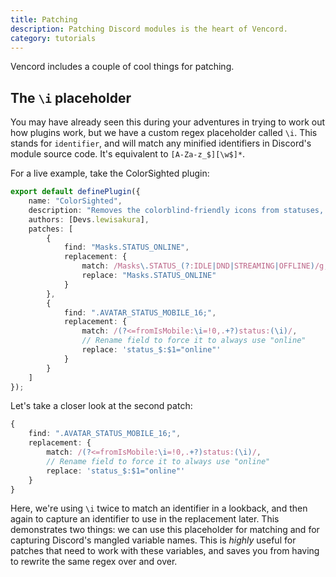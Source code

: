 ```yaml
---
title: Patching
description: Patching Discord modules is the heart of Vencord.
category: tutorials
---
```


Vencord includes a couple of cool things for patching.

## The `\i` placeholder

You may have already seen this during your adventures in trying to work out how plugins work, but we have a custom regex
placeholder called `\i`. This stands for `identifier`, and will match any minified identifiers in Discord's module source
code. It's equivalent to `[A-Za-z_$][\w$]*`.

For a live example, take the ColorSighted plugin:
```typescript
export default definePlugin({
    name: "ColorSighted",
    description: "Removes the colorblind-friendly icons from statuses, just like 2015-2017 Discord",
    authors: [Devs.lewisakura],
    patches: [
        {
            find: "Masks.STATUS_ONLINE",
            replacement: {
                match: /Masks\.STATUS_(?:IDLE|DND|STREAMING|OFFLINE)/g,
                replace: "Masks.STATUS_ONLINE"
            }
        },
        {
            find: ".AVATAR_STATUS_MOBILE_16;",
            replacement: {
                match: /(?<=fromIsMobile:\i=!0,.+?)status:(\i)/,
                // Rename field to force it to always use "online"
                replace: 'status_$:$1="online"'
            }
        }
    ]
});
```

Let's take a closer look at the second patch:

```typescript
{
    find: ".AVATAR_STATUS_MOBILE_16;",
    replacement: {
        match: /(?<=fromIsMobile:\i=!0,.+?)status:(\i)/,
        // Rename field to force it to always use "online"
        replace: 'status_$:$1="online"'
    }
}
```

Here, we're using `\i` twice to match an identifier in a lookback, and then again to capture an identifier to use in the
replacement later. This demonstrates two things: we can use this placeholder for matching and for capturing Discord's
mangled variable names. This is *highly* useful for patches that need to work with these variables, and saves you from
having to rewrite the same regex over and over.